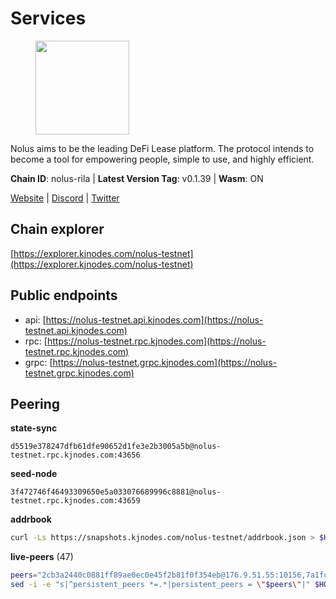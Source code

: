 # Services

<figure><img src="https://raw.githubusercontent.com/kj89/testnet_manuals/main/pingpub/logos/nolus.png" width="150" alt=""><figcaption></figcaption></figure>

Nolus aims to be the leading DeFi Lease platform. The protocol  intends to become a tool for empowering people, simple to use, and highly efficient.

**Chain ID**: nolus-rila | **Latest Version Tag**: v0.1.39 | **Wasm**: ON

[Website](https://www.nolus.io) | [Discord](https://discord.gg/nolus-protocol) | [Twitter](https://twitter.com/NolusProtocol)




## Chain explorer
[https://explorer.kjnodes.com/nolus-testnet](https://explorer.kjnodes.com/nolus-testnet)

## Public endpoints

* api: [https://nolus-testnet.api.kjnodes.com](https://nolus-testnet.api.kjnodes.com)
* rpc: [https://nolus-testnet.rpc.kjnodes.com](https://nolus-testnet.rpc.kjnodes.com)
* grpc: [https://nolus-testnet.grpc.kjnodes.com](https://nolus-testnet.grpc.kjnodes.com)

## Peering

**state-sync**

```text
d5519e378247dfb61dfe90652d1fe3e2b3005a5b@nolus-testnet.rpc.kjnodes.com:43656
```

**seed-node**

```text
3f472746f46493309650e5a033076689996c8881@nolus-testnet.rpc.kjnodes.com:43659
```

**addrbook**
```bash
curl -Ls https://snapshots.kjnodes.com/nolus-testnet/addrbook.json > $HOME/.nolus/config/addrbook.json
```

**live-peers** (47)
```bash
peers="2cb3a2440c0881ff89ae0ec0e45f2b81f0f354eb@176.9.51.55:10156,7a1fc4d1cc0ffec7db6a2a15496136e62561b162@161.97.146.108:26656,d5519e378247dfb61dfe90652d1fe3e2b3005a5b@65.109.68.190:43656,33d485f51f413fd4bf83ef8a971c10228a39cffb@62.171.161.172:26656,387393e38531ac010f500d294505232a77c88766@45.33.32.8:26656,6d5921160c688c2e4e3b510fcfa48496e74cf2c6@80.92.204.247:37656,d6df4d2bc05d11b5beb09658f1382ba094961c9e@84.46.252.45:60656,e0aac09f3de68abf583b0e3994228ee8bd19d1eb@168.119.124.130:45659,5b7092ce1624e8a23a5d90897c4c5231fb7b1238@185.245.183.172:16656,680d81d73868825b50f6857e356541f415e6b838@146.190.53.18:37656,8b0b427b4567a7a66f05fab1146ee97b52ad7958@93.189.30.119:26656,fcb82df30d2056c3af024fb389e173d683fe8229@65.108.105.48:19756,c4a974e2a4d548163e6506f2d2f2d4aeb1c89f18@194.163.190.167:36656,1278e67b0f6523c20e665109dd092ef20d6fd70e@45.67.230.23:26656,e4b7228ccadf3180e6e323aa4c0c97946ac054dc@65.109.112.20:11134,e84c51a539d705787644e235faab6bccd4b73bdd@5.61.33.18:26656,66a81705eb9a8ec9c12726acbd82366ed0143724@79.137.248.243:26656,fa0a2fe57c2ab28aee6cc0be4eddbc68d6587a75@95.217.165.189:26656,6cb8e63bf00d37399454ab24b6cf316062b90117@199.175.98.110:36656,b18f05bafd90cde6391d41880fc2d2461034a5de@20.189.72.168:26656,660d4809750e43a3166cf78daaf33db0ab993b1d@75.119.151.142:26656,681ecb99467dd00a586d9499a1002f2829f1a02d@65.109.85.208:29656,6435149033788abd03e6ff39cb4485095a6878e4@95.214.55.62:47656,c5d5ad5061871c29b3dc08d525992f45cbc901d9@194.104.136.99:37656,3b50653b3b9ccca9fb4e88617f6f30bd1a1a5224@188.120.247.25:43656,87e0e6af0e4bafe95f32504c0c3db44920564a10@24.199.113.39:26656,98fabe70a778a57cc3c273a177dd829fc93149dd@65.108.63.234:26656,2e146ac9281e3797cbe1ad053e5ce6046b972c15@65.109.140.29:37656,4cd179994d144fb6112947839c663e62cb64f10a@15.204.22.149:26656,6b14535ff005667f324f8439a55a21ee2f170d12@95.217.211.81:26656,5bf83be8dfe52fe2c204300f1e9b1449487ce5af@88.99.164.158:1176,56c262dbc7ccc509f1768768d87f8a53bf037f02@65.21.92.150:26656,5c2a752c9b1952dbed075c56c600c3a79b58c395@195.3.220.135:27016,7c2ea36064077da73d0ad5b60d8ef215acbee50b@161.97.79.100:36656,03ec7af23216082eeccc690b7bdcbe497bf2dcf8@136.243.88.91:9000,bab1600bf84b25635483483cd69fa19717eb5852@203.238.191.195:26656,7afe21a8196262d87e6ca8096c9abaf79956dc58@38.242.241.61:26656,f176e5809d93ed6c89f4d828dd1680559b9c62d5@185.229.119.62:43656,ca83b6457bfce88d892646b6afb51165ec3e94d4@135.181.183.93:22656,896c70ce52e6c88313048c9a63fcb9e7f0277144@178.208.86.44:46656,67be97f5ef69a4f149fbef7970ba888e5b2c2cff@65.108.231.124:16656,7d1ac536c8451d1b64e9702fb172ac5b1b725778@65.109.85.221:9000,33f4b7f56b6708526f0638162f020394de0ce5e9@65.21.229.33:28656,51abbd224cbeaeb6d1a962d07894b356d174e948@38.242.248.112:26656,0acc3e90c0c46a102564aa4511d3c6c4136f5548@217.76.57.68:37656,df5523a9d35328716337343cbeea3063cd4fa9b3@65.108.206.118:61256,12b146cd82c7142e9d8aeb4f246499927ecb1c0f@217.13.223.167:36656"
sed -i -e "s|^persistent_peers *=.*|persistent_peers = \"$peers\"|" $HOME/.nolus/config/config.toml
```
